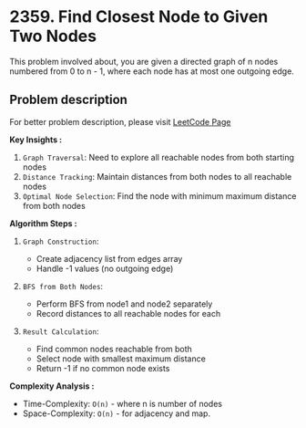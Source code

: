 # 2359. Find Closest Node to Given Two Nodes

This problem involved about, you are given a directed graph of n nodes numbered from 0 to n - 1, where each node has at most one outgoing edge.

## Problem description

For better problem description, please visit [LeetCode Page](https://leetcode.com/problems/find-closest-node-to-given-two-nodes/description)

**Key Insights :**<br/>

1. `Graph Traversal`: Need to explore all reachable nodes from both starting nodes
2. `Distance Tracking`: Maintain distances from both nodes to all reachable nodes
3. `Optimal Node Selection`: Find the node with minimum maximum distance from both nodes

**Algorithm Steps :**<br/>

1. `Graph Construction`:

    - Create adjacency list from edges array
    - Handle -1 values (no outgoing edge)

2. `BFS from Both Nodes`:

    - Perform BFS from node1 and node2 separately
    - Record distances to all reachable nodes for each

3. `Result Calculation`:
    - Find common nodes reachable from both
    - Select node with smallest maximum distance
    - Return -1 if no common node exists

**Complexity Analysis :**<br/>

-   Time-Complexity: `O(n)` - where n is number of nodes
-   Space-Complexity: `O(n)` - for adjacency and map.
